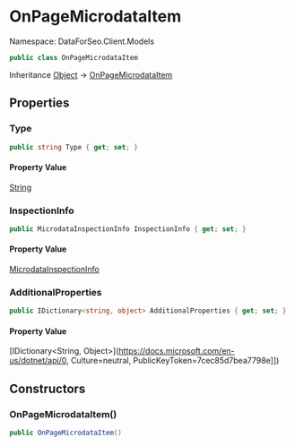 # OnPageMicrodataItem

Namespace: DataForSeo.Client.Models

```csharp
public class OnPageMicrodataItem
```

Inheritance [Object](https://docs.microsoft.com/en-us/dotnet/api/Object) → [OnPageMicrodataItem](./OnPageMicrodataItem.md)

## Properties

### **Type**

```csharp
public string Type { get; set; }
```

#### Property Value

[String](https://docs.microsoft.com/en-us/dotnet/api/String)<br>

### **InspectionInfo**

```csharp
public MicrodataInspectionInfo InspectionInfo { get; set; }
```

#### Property Value

[MicrodataInspectionInfo](./MicrodataInspectionInfo.md)<br>

### **AdditionalProperties**

```csharp
public IDictionary<string, object> AdditionalProperties { get; set; }
```

#### Property Value

[IDictionary&lt;String, Object&gt;](https://docs.microsoft.com/en-us/dotnet/api/0, Culture=neutral, PublicKeyToken=7cec85d7bea7798e]])<br>

## Constructors

### **OnPageMicrodataItem()**

```csharp
public OnPageMicrodataItem()
```
